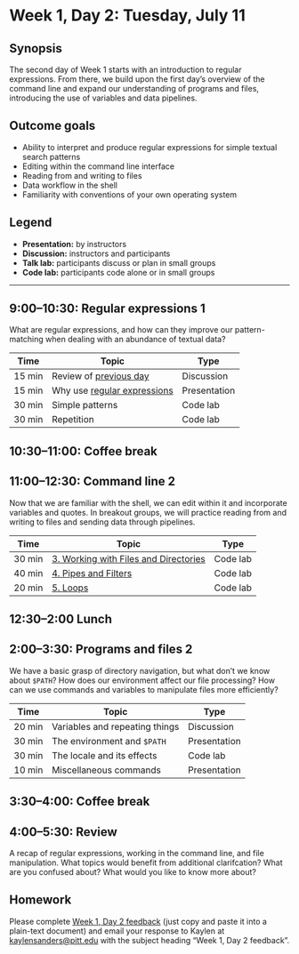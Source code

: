 # Week 1, Day 2: Tuesday, July 11

## Synopsis

The second day of Week 1 starts with an introduction to regular expressions. From there, we build upon the first day’s overview of the command line and expand our understanding of programs and files, introducing the use of variables and data pipelines.  

## Outcome goals

* Ability to interpret and produce regular expressions for simple textual search patterns
* Editing within the command line interface
* Reading from and writing to files
* Data workflow in the shell
* Familiarity with conventions of your own operating system

## Legend

* **Presentation:** by instructors
* **Discussion:** instructors and participants
* **Talk lab:** participants discuss or plan in small groups
* **Code lab:** participants code alone or in small groups

______

## 9:00–10:30: Regular expressions 1

What are regular expressions, and how can they improve our pattern-matching when dealing with an abundance of textual data?

Time | Topic | Type
---- | ----  | ----
15 min | Review of [previous day](week_1_day_1_plan.md) | Discussion
15 min | Why use [regular expressions](regex1.md) | Presentation
30 min | Simple patterns | Code lab
30 min | Repetition | Code lab


## 10:30–11:00: Coffee break

## 11:00–12:30: Command line 2

Now that we are familiar with the shell, we can edit within it and incorporate variables and quotes. In breakout groups, we will practice reading from and writing to files and sending data through pipelines.

Time | Topic | Type
---- | ----  | ----
30 min | [3. Working with Files and Directories](http://swcarpentry.github.io/shell-novice/03-create/) | Code lab
40 min | [4. Pipes and Filters](http://swcarpentry.github.io/shell-novice/04-pipefilter/) | Code lab
20 min | [5. Loops](http://swcarpentry.github.io/shell-novice/05-loop/) | Code lab


## 12:30–2:00 Lunch

## 2:00–3:30: Programs and files 2

We have a basic grasp of directory navigation, but what don’t we know about `$PATH`? How does our environment affect our file processing? How can we use commands and variables to manipulate files more efficiently? 

Time | Topic | Type
---- | ----  | ----
20 min | Variables and repeating things | Discussion
30 min | The environment and `$PATH` | Presentation
30 min | The locale and its effects | Code lab
10 min | Miscellaneous commands | Presentation


## 3:30–4:00: Coffee break

## 4:00–5:30: Review

A recap of regular expressions, working in the command line, and file manipulation. What topics would benefit from additional clarifcation? What are you confused about? What would you like to know more about?

## Homework

Please complete [Week 1, Day 2 feedback](week_1_day_2_feedback.md) (just copy and paste it into a plain-text document) and email your response to Kaylen at [kaylensanders@pitt.edu](mailto:kaylensanders@pitt.edu) with the subject heading “Week 1, Day 2 feedback”.

<!--## Readings (optional)

The following readings are mentioned in the individual activities for this day.-->
